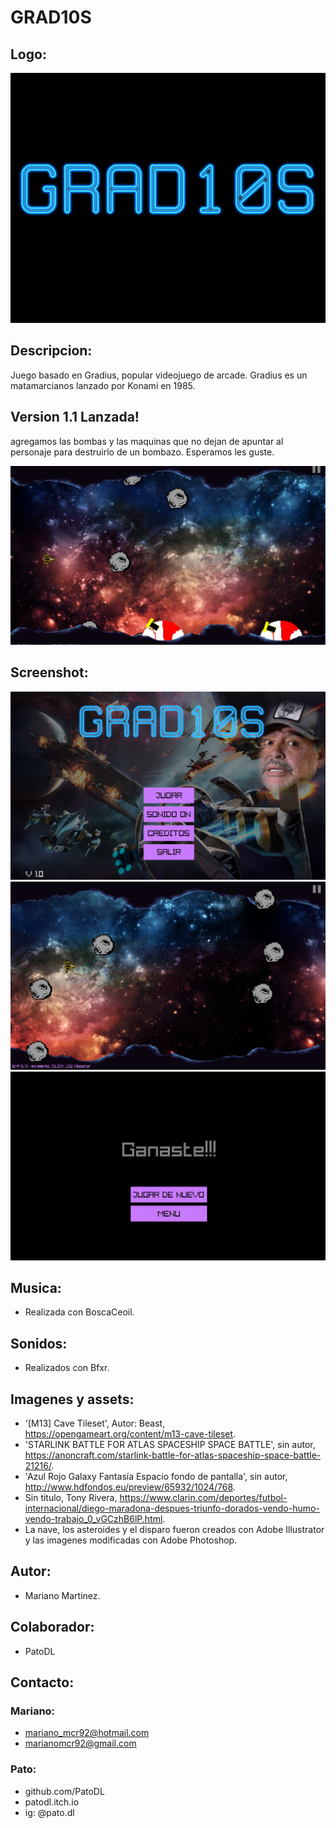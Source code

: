 # GRAD10S

## Logo:
![](screenshots/gradios.png)

## Descripcion:
Juego basado en Gradius, popular videojuego de arcade. Gradius es un matamarcianos lanzado por Konami en 1985.

## Version 1.1 Lanzada!

agregamos las bombas y las maquinas que no dejan de apuntar al personaje para destruirlo de un bombazo. Esperamos les guste.

![4](screenshots/ss4.jpg)

## Screenshot:

![1](screenshots/ss1.png)
![2](screenshots/ss2.png)
![3](screenshots/ss3.png)

## Musica: 
- Realizada con BoscaCeoil.

## Sonidos:
- Realizados con Bfxr.

## Imagenes y assets:
- '[M13] Cave Tileset', Autor: Beast, https://opengameart.org/content/m13-cave-tileset.
- 'STARLINK BATTLE FOR ATLAS SPACESHIP SPACE BATTLE', sin autor, https://anoncraft.com/starlink-battle-for-atlas-spaceship-space-battle-21216/.
- 'Azul Rojo Galaxy Fantasía Espacio fondo de pantalla', sin autor, http://www.hdfondos.eu/preview/65932/1024/768.
- Sin titulo, Tony Rivera, https://www.clarin.com/deportes/futbol-internacional/diego-maradona-despues-triunfo-dorados-vendo-humo-vendo-trabajo_0_vGCzhB6lP.html.
- La nave, los asteroides y el disparo fueron creados con Adobe Illustrator y las imagenes modificadas con Adobe Photoshop.

## Autor: 
- Mariano Martinez.
## Colaborador:
- PatoDL

## Contacto: 
### Mariano:
- mariano_mcr92@hotmail.com
- marianomcr92@gmail.com

### Pato:
- github.com/PatoDL
- patodl.itch.io
- ig: @pato.dl
